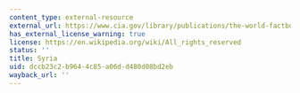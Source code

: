 ```yaml
---
content_type: external-resource
external_url: https://www.cia.gov/library/publications/the-world-factbook/geos/sy.html
has_external_license_warning: true
license: https://en.wikipedia.org/wiki/All_rights_reserved
status: ''
title: Syria
uid: dccb23c2-b964-4c85-a06d-d480d08bd2eb
wayback_url: ''
---
```

